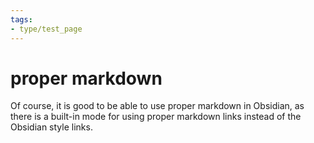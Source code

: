 ```yaml
---
tags:
- type/test_page
---
```

# proper markdown


Of course, it is good to be able to use proper markdown in Obsidian, as there is a built-in mode for using proper markdown links instead of the Obsidian style links.
